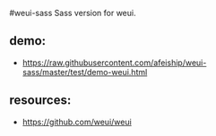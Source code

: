 #weui-sass
Sass version for weui.

## demo:
+ https://raw.githubusercontent.com/afeiship/weui-sass/master/test/demo-weui.html

## resources:
+ https://github.com/weui/weui
